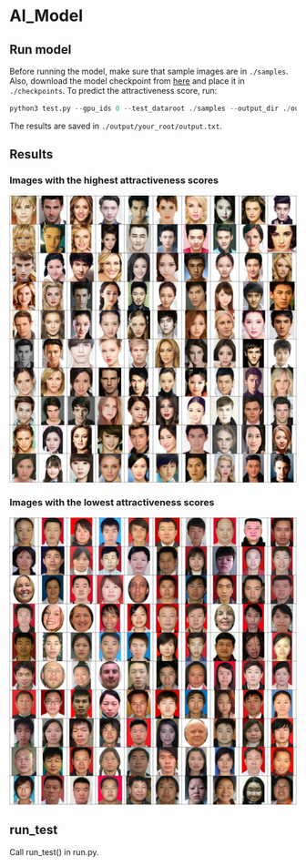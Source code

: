 # AI_Model
## Run model

Before running the model, make sure that sample images are in `./samples`. Also, download the             model checkpoint from [here](https://drive.google.com/file/d/1tm6HcMsWaTM-naqQDJeTpNXckgXS0UrL/view?usp=sharing) and place it in `./checkpoints`. To predict the attractiveness score, run:

```python
python3 test.py --gpu_ids 0 --test_dataroot ./samples --output_dir ./output/your_root --ckpt ./checkpoints/8000.pth
```

The results are saved in `./output/your_root/output.txt`.

## Results
### Images with the highest attractiveness scores
![Untitled](./attractiveness/assets/top.jpg)
### Images with the lowest attractiveness scores
![Untitled](./attractiveness/assets/bottom.jpg)

## run_test
Call run_test() in run.py.